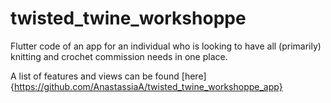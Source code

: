 # twisted_twine_workshoppe

Flutter code of an app for an individual who is looking to have all (primarily) knitting and crochet commission needs in one place.

A list of features and views can be found [here]{https://github.com/AnastassiaA/twisted_twine_workshoppe_app}
